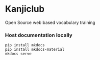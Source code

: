 # Kanjiclub
Open Source web based vocabulary training



### Host documentation locally

```
pip install mkdocs
pip install mkdocs-material
mkdocs serve
```

